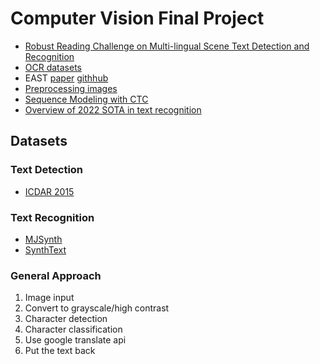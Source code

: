 # Computer Vision Final Project

- [Robust Reading Challenge on Multi-lingual Scene Text Detection and Recognition](https://arxiv.org/pdf/1907.00945.pdf)
- [OCR datasets](https://github.com/xinke-wang/OCRDatasets)
- EAST [paper](https://arxiv.org/pdf/1704.03155.pdf) [githhub](https://github.com/argman/EAST)
- [Preprocessing images](https://tesseract-ocr.github.io/tessdoc/ImproveQuality.html)
- [Sequence Modeling with CTC](https://distill.pub/2017/ctc/)
- [Overview of 2022 SOTA in text recognition](https://dilithjay.com/blog/sota-in-scene-text-recognition-2022)

## Datasets
### Text Detection
- [ICDAR 2015](https://rrc.cvc.uab.es/?ch=4&com=downloads)

### Text Recognition
- [MJSynth](https://www.robots.ox.ac.uk/~vgg/data/text/)
- [SynthText](https://www.robots.ox.ac.uk/~vgg/data/scenetext/)

### General Approach
1. Image input
2. Convert to grayscale/high contrast
3. Character detection
4. Character classification
5. Use google translate api
6. Put the text back
